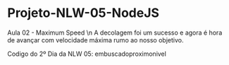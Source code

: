 # Projeto-NLW-05-NodeJS

Aula 02 - Maximum Speed \n
A decolagem foi um sucesso e agora é hora de avançar com velocidade máxima rumo ao nosso objetivo.

Codigo do 2º Dia da NLW 05: embuscadoproximonivel
